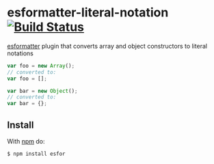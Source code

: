# esformatter-literal-notation [![Build Status](https://travis-ci.org/kewah/esformatter-literal-notation.svg?branch=master)](https://travis-ci.org/kewah/esformatter-literal-notation)

[esformatter](https://github.com/millermedeiros/esformatter) plugin that converts array and object constructors to literal notations

```js
var foo = new Array();
// converted to:
var foo = [];

var bar = new Object();
// converted to:
var bar = {};
```

## Install

With [npm](http://npmjs.org) do:

```bash
$ npm install esfor
